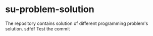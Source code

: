 # su-problem-solution
The repository contains solution of different programming problem's solution. 
sdfdf Test the commit
